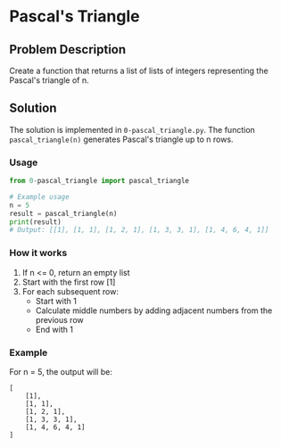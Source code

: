 # Pascal's Triangle

## Problem Description
Create a function that returns a list of lists of integers representing the Pascal's triangle of n.

## Solution
The solution is implemented in `0-pascal_triangle.py`. The function `pascal_triangle(n)` generates Pascal's triangle up to n rows.

### Usage
```python
from 0-pascal_triangle import pascal_triangle

# Example usage
n = 5
result = pascal_triangle(n)
print(result)
# Output: [[1], [1, 1], [1, 2, 1], [1, 3, 3, 1], [1, 4, 6, 4, 1]]
```

### How it works
1. If n <= 0, return an empty list
2. Start with the first row [1]
3. For each subsequent row:
   - Start with 1
   - Calculate middle numbers by adding adjacent numbers from the previous row
   - End with 1

### Example
For n = 5, the output will be:
```
[
    [1],
    [1, 1],
    [1, 2, 1],
    [1, 3, 3, 1],
    [1, 4, 6, 4, 1]
]
``` 